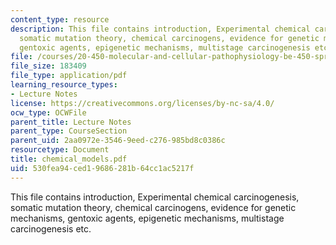 ```yaml
---
content_type: resource
description: This file contains introduction, Experimental chemical carcinogenesis,
  somatic mutation theory, chemical carcinogens, evidence for genetic mechanisms,
  gentoxic agents, epigenetic mechanisms, multistage carcinogenesis etc.
file: /courses/20-450-molecular-and-cellular-pathophysiology-be-450-spring-2005/530fea94ced19686281b64cc1ac5217f_chemical_models.pdf
file_size: 183409
file_type: application/pdf
learning_resource_types:
- Lecture Notes
license: https://creativecommons.org/licenses/by-nc-sa/4.0/
ocw_type: OCWFile
parent_title: Lecture Notes
parent_type: CourseSection
parent_uid: 2aa0972e-3546-9eed-c276-985bd8c0386c
resourcetype: Document
title: chemical_models.pdf
uid: 530fea94-ced1-9686-281b-64cc1ac5217f
---
```

This file contains introduction, Experimental chemical carcinogenesis, somatic mutation theory, chemical carcinogens, evidence for genetic mechanisms, gentoxic agents, epigenetic mechanisms, multistage carcinogenesis etc.